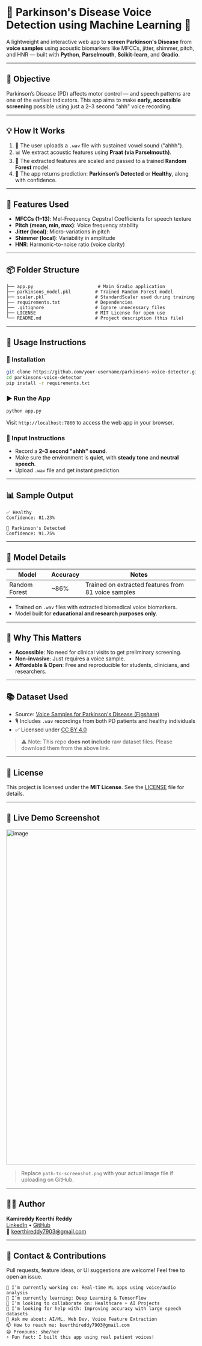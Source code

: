# 🧠 Parkinson's Disease Voice Detection using Machine Learning 🎤

A lightweight and interactive web app to **screen Parkinson's Disease** from **voice samples** using acoustic biomarkers like MFCCs, jitter, shimmer, pitch, and HNR — built with **Python**, **Parselmouth**, **Scikit-learn**, and **Gradio**.

---

## 🎯 Objective
Parkinson’s Disease (PD) affects motor control — and speech patterns are one of the earliest indicators. This app aims to make **early, accessible screening** possible using just a 2–3 second "ahh" voice recording.

---

## 💡 How It Works
1. 🎤 The user uploads a `.wav` file with sustained vowel sound ("ahhh").
2. 📊 We extract acoustic features using **Praat (via Parselmouth)**.
3. 🤖 The extracted features are scaled and passed to a trained **Random Forest** model.
4. 🧠 The app returns prediction: **Parkinson’s Detected** or **Healthy**, along with confidence.

---

## 🧪 Features Used
- **MFCCs (1–13)**: Mel-Frequency Cepstral Coefficients for speech texture
- **Pitch (mean, min, max)**: Voice frequency stability
- **Jitter (local)**: Micro-variations in pitch
- **Shimmer (local)**: Variability in amplitude
- **HNR**: Harmonic-to-noise ratio (voice clarity)

---

## 📦 Folder Structure

```
├── app.py                        # Main Gradio application
├── parkinsons_model.pkl         # Trained Random Forest model
├── scaler.pkl                   # StandardScaler used during training
├── requirements.txt             # Dependencies
├── .gitignore                   # Ignore unnecessary files
├── LICENSE                      # MIT License for open use
└── README.md                    # Project description (this file)
```

---

## 🚀 Usage Instructions

### 🔧 Installation
```bash
git clone https://github.com/your-username/parkinsons-voice-detector.git
cd parkinsons-voice-detector
pip install -r requirements.txt
```

### ▶️ Run the App
```bash
python app.py
```
Visit `http://localhost:7860` to access the web app in your browser.

### 🎤 Input Instructions
- Record a **2–3 second "ahhh" sound**.
- Make sure the environment is **quiet**, with **steady tone** and **neutral speech**.
- Upload `.wav` file and get instant prediction.

---

## 📊 Sample Output
```text
✅ Healthy
Confidence: 81.23%
```
```text
🧠 Parkinson's Detected
Confidence: 91.75%
```

---

## 🤖 Model Details
| Model         | Accuracy | Notes                                |
|---------------|----------|--------------------------------------|
| Random Forest | ~86%     | Trained on extracted features from 81 voice samples |

- Trained on `.wav` files with extracted biomedical voice biomarkers.
- Model built for **educational and research purposes only**.

---

## 🧠 Why This Matters
- **Accessible**: No need for clinical visits to get preliminary screening.
- **Non-invasive**: Just requires a voice sample.
- **Affordable & Open**: Free and reproducible for students, clinicians, and researchers.

---

## 📚 Dataset Used
- Source: [Voice Samples for Parkinson's Disease (Figshare)](https://figshare.com/articles/dataset/Voice_Samples_for_Patients_with_Parkinson_s_Disease_and_Healthy_Controls/23849127)
- 🎙️ Includes `.wav` recordings from both PD patients and healthy individuals
- ✅ Licensed under [CC BY 4.0](https://creativecommons.org/licenses/by/4.0/)

> ⚠️ Note: This repo **does not include** raw dataset files. Please download them from the above link.

---

## 📄 License
This project is licensed under the **MIT License**. See the [LICENSE](LICENSE) file for details.

---

## 🔗 Live Demo Screenshot
<img width="1875" height="892" alt="image" src="https://github.com/user-attachments/assets/b9df36bf-69ab-4e80-9c4e-a418c74a8bd7" />


> Replace `path-to-screenshot.png` with your actual image file if uploading on GitHub.

---

## 🧑‍💻 Author
**Kamireddy Keerthi Reddy**  
[LinkedIn](https://www.linkedin.com/in/keerthi-reddy-a2571927a/) • [GitHub](https://github.com/Keerthi7903)  
📧 keerthireddy7903@gmail.com


---

## 💬 Contact & Contributions
Pull requests, feature ideas, or UI suggestions are welcome! Feel free to open an issue.

```
🔭 I’m currently working on: Real-time ML apps using voice/audio analysis
🌱 I’m currently learning: Deep Learning & TensorFlow
👯 I’m looking to collaborate on: Healthcare + AI Projects
🤔 I’m looking for help with: Improving accuracy with large speech datasets
💬 Ask me about: AI/ML, Web Dev, Voice Feature Extraction
📫 How to reach me: keerthireddy7903@gmail.com
😄 Pronouns: she/her
⚡ Fun fact: I built this app using real patient voices!
```

